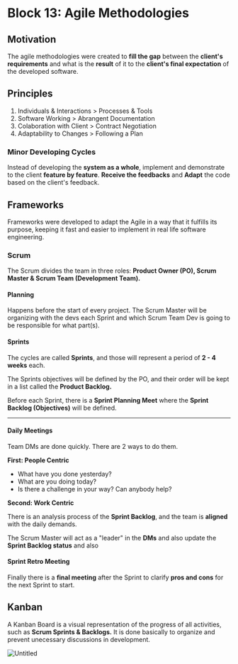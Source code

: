# Block 13: Agile Methodologies

## Motivation

The agile methodologies were created to **fill the gap** between the **client's requirements** and what is the **result** of it to the **client's final expectation** of the developed software.

## Principles

1. Individuals & Interactions > Processes & Tools
2. Software Working > Abrangent Documentation
3. Colaboration with Client > Contract Negotiation
4. Adaptability to Changes > Following a Plan

### Minor Developing Cycles

Instead of developing the **system as a whole**, implement and demonstrate to the client **feature by feature**. **Receive the feedbacks** and **Adapt** the code based on the client's feedback.

## Frameworks

Frameworks were developed to adapt the Agile in a way that it fulfills its purpose, keeping it fast and easier to implement in real life software engineering.

### Scrum

The Scrum divides the team in three roles: **Product Owner (PO), Scrum Master & Scrum Team (Development Team).**

#### Planning

Happens before the start of every project. The Scrum Master will be organizing with the devs each Sprint and which Scrum Team Dev is going to be responsible for what part(s).

#### Sprints

The cycles are called **Sprints**, and those will represent a period of **2 - 4 weeks** each.

The Sprints objectives will be defined by the PO, and their order will be kept in a list called the **Product Backlog.**

Before each Sprint, there is a **Sprint Planning Meet** where the **Sprint Backlog (Objectives)** will be defined.

---

#### Daily Meetings

Team DMs are done quickly. There are 2 ways to do them.

**First: People Centric**

- What have you done yesterday?
- What are you doing today?
- Is there a challenge in your way? Can anybody help?

**Second: Work Centric**

There is an analysis process of the **Sprint Backlog**, and the team is **aligned** with the daily demands.

The Scrum Master will act as a "leader" in the **DMs** and also update the **Sprint Backlog status** and also 

#### Sprint Retro Meeting

Finally there is a **final meeting** after the Sprint to clarify **pros and cons** for the next Sprint to start.

## Kanban

A Kanban Board is a visual representation of the progress of all activities, such as **Scrum Sprints & Backlogs.** It is done basically to organize and prevent unecessary discussions in development.

![Untitled](https://s3-us-west-2.amazonaws.com/secure.notion-static.com/7d64d387-641a-4f59-8aba-4cfa4ceb04ab/Untitled.png)